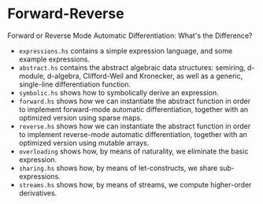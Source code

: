 # Forward-Reverse
Forward or Reverse Mode Automatic Differentiation: What's the Difference?

* `expressions.hs` contains a simple expression language, and some example expressions.
* `abstract.hs` contains the abstract algebraic data structures: semiring, d-module, d-algebra, Clifford-Weil and Kronecker,
as well as a generic, single-line differentiation function.
* `symbolic.hs` shows how to symbolically derive an expression.
* `forward.hs` shows how we can instantiate the abstract function in order to implement forward-mode automatic differentiation,
together with an optimized version using sparse maps.
* `reverse.hs` shows how we can instantiate the abstract function in order to implement reverse-mode automatic differentiation,
together with an optimized version using mutable arrays.
* `overloading` shows how, by means of naturality, we eliminate the basic expression.
* `sharing.hs` shows how, by means of let-constructs, we share sub-expressions.
* `streams.hs` shows how, by means of streams, we compute higher-order derivatives.
